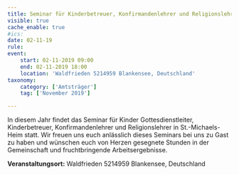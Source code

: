 ```yaml
---
title: Seminar für Kinderbetreuer, Konfirmandenlehrer und Religionslehrer (nicht im St.-Michaels-Heim)
visible: true
cache_enable: true
#ics: 
date: 02-11-19
rule: 
event:
	start: 02-11-2019 09:00
	end: 02-11-2019 18:00
	location: 'Waldfrieden 5214959 Blankensee, Deutschland'
taxonomy:
	category: ['Amtsträger']
	tag: ['November 2019']

---
```

In diesem Jahr findet das Seminar für Kinder Gottesdienstleiter, Kinderbetreuer, Konfirmandenlehrer und Religionslehrer in St.-Michaels-Heim statt. Wir freuen uns euch anlässlich dieses Seminars bei uns zu Gast zu haben und wünschen euch von Herzen gesegnete Stunden in der Gemeinschaft und fruchtbringende Arbeitsergebnisse.



**Veranstaltungsort:** Waldfrieden 5214959 Blankensee, Deutschland

